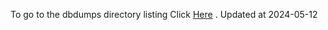 To go to the dbdumps directory listing Click [Here](https://ipfs.io/ipfs/bafkreieyb53okfxcoo6entfhykf6d3ygysg3gbrrmmvpqsd3ivtnr4w3w4) . Updated at 2024-05-12